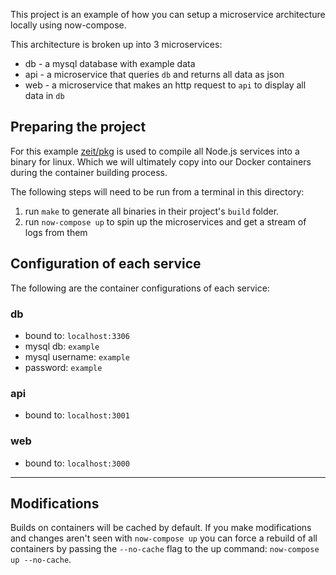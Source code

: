 This project is an example of how you can setup a microservice architecture
locally using now-compose.

This architecture is broken up into 3 microservices:

- db - a mysql database with example data
- api - a microservice that queries `db` and returns all data as json
- web - a microservice that makes an http request to `api` to display all data in `db`

## Preparing the project

For this example [zeit/pkg](https://github.com/zeit/pkg) is used to compile all
Node.js services into a binary for linux. Which we will ultimately copy into our
Docker containers during the container building process.

The following steps will need to be run from a terminal in this directory:

1.  run `make` to generate all binaries in their project's `build` folder.
2.  run `now-compose up` to spin up the microservices and get a stream of logs from them

## Configuration of each service

The following are the container configurations of each service:

### db

- bound to: `localhost:3306`
- mysql db: `example`
- mysql username: `example`
- password: `example`

### api

- bound to: `localhost:3001`

### web

- bound to: `localhost:3000`

---

## Modifications

Builds on containers will be cached by default. If you make modifications and changes
aren't seen with `now-compose up` you can force a rebuild of all containers by passing
the `--no-cache` flag to the up command: `now-compose up --no-cache`.
